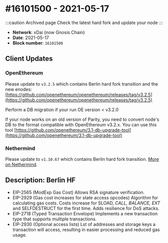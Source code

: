 ---
---

# #16101500 - 2021-05-17

:::caution Archived page
Check the latest hard fork and update your node
:::

* **Network**: xDai (now Gnosis Chain)
* **Date**: 2021-05-17
* **Block number**: `16101500`

## Client Updates

### OpenEthereum

Please update to `v3.2.5` which contains Berlin hard fork transition and the new enodes: [https://github.com/openethereum/openethereum/releases/tag/v3.2.5](https://github.com/openethereum/openethereum/releases/tag/v3.2.5)

Perform a DB migration if your run OE version < v3.2.0

If your node works on an old version of Parity, you need to convert node's DB to the format compatible with OpenEthereum v3.2.x. You can use this tool [https://github.com/openethereum/3.1-db-upgrade-tool](https://github.com/openethereum/3.1-db-upgrade-tool)

### Nethermind

Please update to  `v1.10.67` which contains Berlin hard fork transition. [More on Nethermind](/node/run-execution-layer-node/execution-layer-validator).

## Description: Berlin HF

* EIP-2565 (ModExp Gas Cost) Allows RSA signature verification.
* EIP-2929 (Gas cost increases for state access opcodes) Algorithm for calculating  gas costs. Costs increase for SLOAD, _CALL, BALANCE, EXT_ and SELFDESTRUCT for the first time. Adds resilience for DoS attacks.
* EIP-2718 (Typed Transaction Envelope) Implements a new transaction type that  supports multiple transactions.
* EIP-2930 (Optional access lists) Lst of addresses and storage keys a transaction will access, resulting in easier processing and reduced gas usage.